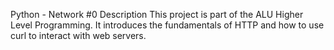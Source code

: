 Python - Network #0
Description
This project is part of the ALU Higher Level Programming. It introduces the fundamentals of HTTP and how to use curl to interact with web servers. 
